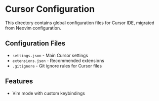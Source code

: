 # Cursor Configuration

This directory contains global configuration files for Cursor IDE, migrated from Neovim configuration.

## Configuration Files

- `settings.json` - Main Cursor settings
- `extensions.json` - Recommended extensions
- `.gitignore` - Git ignore rules for Cursor files

## Features

- Vim mode with custom keybindings
